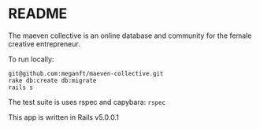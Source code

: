 # README


The maeven collective is an online database and community  for the female creative entrepreneur.

To run locally:
```
git@github.com:meganft/maeven-collective.git
rake db:create db:migrate
rails s
```

The test suite is uses rspec and capybara: `rspec`

This app is written in Rails v5.0.0.1
